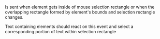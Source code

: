 Is sent when element gets inside of mouse selection rectangle or when the overlapping rectangle formed by element's bounds and selection rectangle changes.

Text containing elements should react on this event and select a corresponding portion of text within selection rectangle